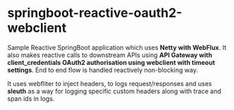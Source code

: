# springboot-reactive-oauth2-webclient

Sample Reactive SpringBoot application which uses **Netty with WebFlux**. It also makes reactive calls to downstream APIs 
using **API Gateway with client_credentials OAuth2 authorisation using webclient with timeout settings**. End to end flow is handled reactively non-blocking way. 

It uses webfliter to inject headers, to logs request/responses and uses **sleuth** as a way for logging specific custom headers along with trace and span ids in logs.
